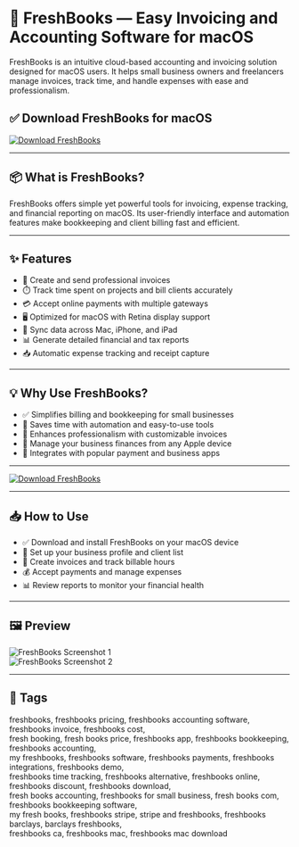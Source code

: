 # 🧾 FreshBooks — Easy Invoicing and Accounting Software for macOS

FreshBooks is an intuitive cloud-based accounting and invoicing solution designed for macOS users. It helps small business owners and freelancers manage invoices, track time, and handle expenses with ease and professionalism.

## ✅ Download FreshBooks for macOS  
[![Download FreshBooks](https://img.shields.io/badge/Download-FreshBooks-blueviolet)](#)

---

## 📦 What is FreshBooks?

FreshBooks offers simple yet powerful tools for invoicing, expense tracking, and financial reporting on macOS. Its user-friendly interface and automation features make bookkeeping and client billing fast and efficient.

---

## ✨ Features

- 🧾 Create and send professional invoices  
- ⏱️ Track time spent on projects and bill clients accurately  
- 💳 Accept online payments with multiple gateways  
- 🖥️ Optimized for macOS with Retina display support  
- 🔄 Sync data across Mac, iPhone, and iPad  
- 📊 Generate detailed financial and tax reports  
- 📥 Automatic expense tracking and receipt capture  

---

## 💡 Why Use FreshBooks?

- ✅ Simplifies billing and bookkeeping for small businesses  
- 🚀 Saves time with automation and easy-to-use tools  
- 💼 Enhances professionalism with customizable invoices  
- 📱 Manage your business finances from any Apple device  
- 🤝 Integrates with popular payment and business apps  

---

[![Download FreshBooks](https://img.shields.io/badge/Download-FreshBooks-blueviolet)](#)

---

## 📥 How to Use

- ✅ Download and install FreshBooks on your macOS device  
- 📝 Set up your business profile and client list  
- 🧾 Create invoices and track billable hours  
- 💰 Accept payments and manage expenses  
- 📊 Review reports to monitor your financial health  

---

## 🖼️ Preview

![FreshBooks Screenshot 1](https://thewritelife.com/wp-content/uploads/2024/01/Freshbooks-Hacks_-6-Ways-to-Get-More-Out-of-This-Invoicing-Tool.jpg)  
![FreshBooks Screenshot 2](https://images.squarespace-cdn.com/content/5dc462aafe72563e84e0a77b/1584476994892-7THDRF1H5YLGG9GCCCI4/Freshbooks_1.png?format=1500w)

---

## 📌 Tags

freshbooks, freshbooks pricing, freshbooks accounting software, freshbooks invoice, freshbooks cost,  
fresh booking, fresh books price, freshbooks app, freshbooks bookkeeping, freshbooks accounting,  
my freshbooks, freshbooks software, freshbooks payments, freshbooks integrations, freshbooks demo,  
freshbooks time tracking, freshbooks alternative, freshbooks online, freshbooks discount, freshbooks download,  
fresh books accounting, freshbooks for small business, fresh books com, freshbooks bookkeeping software,  
my fresh books, freshbooks stripe, stripe and freshbooks, freshbooks barclays, barclays freshbooks,  
freshbooks ca, freshbooks mac, freshbooks mac download

